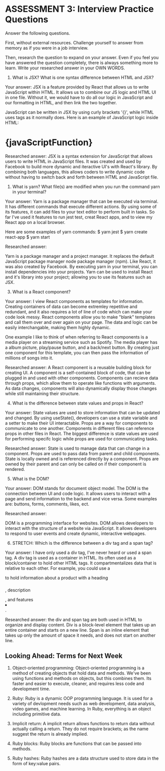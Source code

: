 # ASSESSMENT 3: Interview Practice Questions

Answer the following questions.

First, without external resources. Challenge yourself to answer from memory as if you were in a job interview.

Then, research the question to expand on your answer. Even if you feel you have answered the question completely, there is always something more to learn. Write your researched answer in your OWN WORDS.

1. What is JSX? What is one syntax difference between HTML and JSX?

Your answer: JSX is a feature provided by React that allows us to write JavaScript within HTML. It allows us to combine our JS logic and HTML UI in one file. Without it, we would have to do all our logic in JavaScript and our formatting in HTML, and then link the two together.

JavaScript can be written in JSX by using curly brackets '{}', while HTML uses tags as it normally does. Here is an example of JavaScript logic inside HTML:

<h1>{javaScriptFunction}</h1>

Researched answer: JSX is a syntax extension for JavaScript that allows users to write HTML in JavaScript files. It was created and used by Facebook to build more dynamic and iteractive UI's with React's library. By combining both languages, this allows coders to write dynamic code without having to switch back and forth between HTML and JavaScript file.

1. What is yarn? What file(s) are modified when you run the command yarn in your terminal?

Your answer: Yarn is a package manager that can be executed via terminal. It has different commands that execute different actions. By using some of its features, it can add files to your text editor to perform built in tasks. So far I've used it features to run jest test, creat React apps, and to view my React app on a local browser.

Here are some examples of yarn commands:
$ yarn jest
$ yarn create react-app
$ yarn start

Researched answer:

Yarn is a package manager and a project manager. It replaces the default JavaScript package manager node package manager (npm). Like React, it was also created by Facebook. By executing yarn in your terminal, you can install dependencies into your projects. Yarn can be used to install React and it's library into your project; allowing you to use its features such as JSX.

3. What is a React component?

Your answer: I view React components as templates for information. Creating containers of data can become extremley repetitive and redundant, and it also requires a lot of line of code which can make your code look messy. React components allow you to make "blank" templates and call them over and over again on your page. The data and logic can be easily interchangable, making them highly dynamic. 

One example I like to think of when referring to React components is a media player on a streaming service such as Spotify. The media player has a album picture, play/pause button, and a back/next button. By creating just one component for this template, you can then pass the information of millions of songs into it.

Researched answer: A React component is a reusable building block for creating UI. A component is a self-contained block of code, that can be plugged in and used with other components. Components can recieve data through props, which allow them to operate like functions with arguments. As data changes, components will also dynamically display those changes while still maintaining their structure.

4. What is the difference between state values and props in React?

Your answer: State values are used to store information that can be updated and changed. By using useState(), developers can use a state variable and a setter to make their UI interactable. Props are a way for components to communicate to one another. Components in different files can reference props in other files in React. The biggest difference is state values are used for performing specifc logic while props are used for communicating tasks.

Researched answer: State is used to manage data that can change in a component. Props are used to pass data from parent and child components.  State is locally owned and is referenced directly by a component. Props are owned by their parent and can only be called on if their component is rendered.

5. What is the DOM?

Your answer: DOM stands for document object model. The DOM is the connection between UI and code logic. It allows users to interact with a page and send information to the backend and vice versa. Some examples are: buttons, forms, comments, likes, ect.

Researched answer:

DOM is a programming interface for websites. DOM allows developers to interact with the structure of a website via JavaScript. It allows developers to respond to user events and create dynamic, interactive webpages. 

6. STRETCH: Which is the difference between a div tag and a span tag?

Your answer: I have only used a div tag, I've never heard or used a span tag. A div tag is used as a container in HTML. Its often used as a block/container to hold other HTML tags. It compartmentalizes data that is relative to each other. For example, you could use a <div></div> to hold information about a product with a heading <h3></h3>, description <p></p>, and features <li></li>.

Researched answer: the div and span tag are both used in HTML to organize and display content. Div is a block-level element that takes up an entire container and starts on a new line. Span is an inline element that takes up only the amount of space it needs, and does not start on another line.



## Looking Ahead: Terms for Next Week

1. Object-oriented programming: Object-oriented programming is a method of creating objects that hold data and methods. We've been using functions and methods on objects, but this combines them. Its faster and easier to execute, cleaner, and requires less code and development time.

2. Ruby: Ruby is a dynamic OOP programming language. It is used for a variety of devlopment needs such as web development, data analysis, video games, and machine learning. In Ruby, everything is an object including primitive data. 

3. Implicit return: A implicit return allows functions to return data without actually calling a return. They do not require brackets; as the name suggest the return is already implied.

4. Ruby blocks: Ruby blocks are functions that can be passed into methods. 

5. Ruby hashes: Ruby hashes are a data structure used to store data in the form of key:value pairs. 
